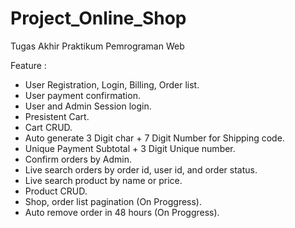 # Project_Online_Shop
Tugas Akhir Praktikum Pemrograman Web

Feature :
- User Registration, Login, Billing, Order list.
- User payment confirmation.
- User and Admin Session login.
- Presistent Cart.
- Cart CRUD.
- Auto generate 3 Digit char + 7 Digit Number for Shipping code.
- Unique Payment Subtotal + 3 Digit Unique number.
- Confirm orders by Admin.
- Live search orders by order id, user id, and order status.
- Live search product by name or price.
- Product CRUD.
- Shop, order list pagination (On Proggress).
- Auto remove order in 48 hours (On Proggress).
